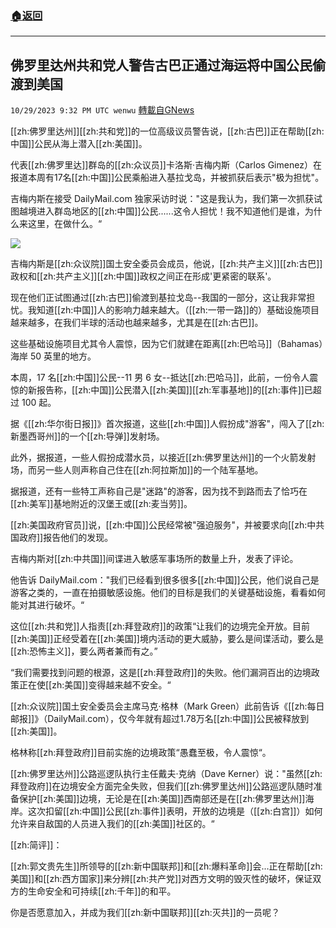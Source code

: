 ###  [:house:返回](README.md)
---


## 佛罗里达州共和党人警告古巴正通过海运将中国公民偷渡到美国
`10/29/2023 9:32 PM UTC wenwu` [轉載自GNews](https://gnews.org/articles/1896212)

[[zh:佛罗里达州]][[zh:共和党]]的一位高级议员警告说，[[zh:古巴]]正在帮助[[zh:中国]]公民从海上潜入[[zh:美国]]。

代表[[zh:佛罗里达]]群岛的[[zh:众议员]]卡洛斯·吉梅内斯（Carlos Gimenez）在报道本周有17名[[zh:中国]]公民乘船进入基拉戈岛，并被抓获后表示"极为担忧"。

吉梅内斯在接受 DailyMail.com 独家采访时说："这是我认为，我们第一次抓获试图越境进入群岛地区的[[zh:中国]]公民......这令人担忧！我不知道他们是谁，为什么来这里，在做什么。“

![](ipfs://QmUqLQ6HBLUCudtg6y7qFPBvz9ZzKWa5qpuQS793tXc6Zn?.png)

吉梅内斯是[[zh:众议院]]国土安全委员会成员，他说，[[zh:共产主义]][[zh:古巴]]政权和[[zh:共产主义]][[zh:中国]]政权之间正在形成'更紧密的联系'。

现在他们正试图通过[[zh:古巴]]偷渡到基拉戈岛--我国的一部分，这让我非常担忧。我知道[[zh:中国]]人的影响力越来越大。（[[zh:一带一路]]的）基础设施项目越来越多，在我们半球的活动也越来越多，尤其是在[[zh:古巴]]。

这些基础设施项目尤其令人震惊，因为它们就建在距离[[zh:巴哈马]]（Bahamas）海岸 50 英里的地方。

本周，17 名[[zh:中国]]公民--11 男 6 女--抵达[[zh:巴哈马]]，此前，一份令人震惊的新报告称，[[zh:中国]]公民潜入[[zh:美国]][[zh:军事基地]]的[[zh:事件]]已超过 100 起。

据《[[zh:华尔街日报]]》首次报道，这些[[zh:中国]]人假扮成"游客"，闯入了[[zh:新墨西哥州]]的一个[[zh:导弹]]发射场。

此外，据报道，一些人假扮成潜水员，以接近[[zh:佛罗里达州]]的一个火箭发射场，而另一些人则声称自己住在[[zh:阿拉斯加]]的一个陆军基地。

据报道，还有一些特工声称自己是"迷路"的游客，因为找不到路而去了恰巧在[[zh:美军]]基地附近的汉堡王或[[zh:麦当劳]]。

[[zh:美国政府官员]]说，[[zh:中国]]公民经常被"强迫服务"，并被要求向[[zh:中共国政府]]报告他们的发现。

吉梅内斯对[[zh:中共国]]间谍进入敏感军事场所的数量上升，发表了评论。

他告诉 DailyMail.com："我们已经看到很多很多[[zh:中国]]公民，他们说自己是游客之类的，一直在拍摄敏感设施。他们的目标是我们的关键基础设施，看看如何能对其进行破坏。“

这位[[zh:共和党]]人指责[[zh:拜登政府]]的政策“让我们的边境完全开放。目前[[zh:美国]]正经受着在[[zh:美国]]境内活动的更大威胁，要么是间谍活动，要么是[[zh:恐怖主义]]，要么两者兼而有之。”

“我们需要找到问题的根源，这是[[zh:拜登政府]]的失败。他们漏洞百出的边境政策正在使[[zh:美国]]变得越来越不安全。“

[[zh:众议院]]国土安全委员会主席马克·格林（Mark Green）此前告诉《[[zh:每日邮报]]》（DailyMail.com），仅今年就有超过1.78万名[[zh:中国]]公民被释放到[[zh:美国]]。

格林称[[zh:拜登政府]]目前实施的边境政策“愚蠢至极，令人震惊“。

[[zh:佛罗里达州]]公路巡逻队执行主任戴夫·克纳（Dave Kerner）说："虽然[[zh:拜登政府]]在边境安全方面完全失败，但我们[[zh:佛罗里达州]]公路巡逻队随时准备保护[[zh:美国]]边境，无论是在[[zh:美国]]西南部还是在[[zh:佛罗里达州]]海岸。这次扣留[[zh:中国]]公民[[zh:事件]]表明，开放的边境是（[[zh:白宫]]）如何允许来自敌国的人员进入我们的[[zh:美国]]社区的。“

[[zh:简评]]：

[[zh:郭文贵先生]]所领导的[[zh:新中国联邦]]和[[zh:爆料革命]]会...正在帮助[[zh:美国]]和[[zh:西方国家]]来分辨[[zh:共产党]]对西方文明的毁灭性的破坏，保证双方的生命安全和可持续[[zh:千年]]的和平。

你是否愿意加入，并成为我们[[zh:新中国联邦]][[zh:灭共]]的一员呢？
